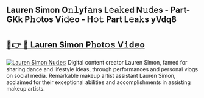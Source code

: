 ## Lauren Simon O𝚗𝚕yf𝚊ns L𝚎a𝚔ed N𝚞𝚍es - Part-GKk P𝚑𝚘tos Vi𝚍𝚎o - H𝚘𝚝 Part L𝚎a𝚔s yVdq8

# <h2><a href="http://kff4kwc.oniu.top/?m=Lauren+Simon">🔗👉 🔴 Lauren Simon P𝚑ot𝚘𝚜 V𝚒d𝚎o</a></h2>

[![Lauren Simon Nu𝚍e𝚜](https://i.imgur.com/0qMVB7G.gif)](http://kff4kwc.oniu.top/?m=Lauren+Simon)
Digital content creator Lauren Simon, famed for sharing dance and lifestyle ideas, through performances and personal vlogs on social media. Remarkable makeup artist assistant Lauren Simon, acclaimed for their exceptional abilities and accomplishments in assisting makeup artists.  
